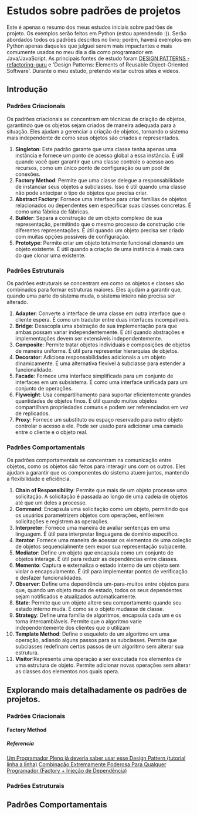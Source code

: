 # Estudos sobre padrões de projetos

Este é apenas o resumo dos meus estudos iniciais sobre padrões de projeto. Os exemplos serão feitos em Python (estou aprendendo :)). Serão abordados todos os padrões descritos no livro; porém, haverá exemplos em Python apenas daqueles que julguei serem mais impactantes e mais comumente usados no meu dia a dia como programador em Java/JavaScript. As principais fontes de estudo foram [DESIGN PATTERNS -refactoring-guru](https://refactoring.guru/design-patterns) e 'Design Patterns: Elements of Reusable Object-Oriented Software'. Durante o meu estudo, pretendo visitar outros sites e vídeos.

## Introdução

### Padrões Criacionais
Os padrões criacionais se concentram em técnicas de criação de objetos, garantindo que os objetos sejam criados de maneira adequada para a situação. Eles ajudam a gerenciar a criação de objetos, tornando o sistema mais independente de como seus objetos são criados e representados.

1. **Singleton**: Este padrão garante que uma classe tenha apenas uma instância e fornece um ponto de acesso global a essa instância. É útil quando você quer garantir que uma classe controle o acesso aos recursos, como um único ponto de configuração ou um pool de conexões.
2. **Factory Method**: Permite que uma classe delegue a responsabilidade de instanciar seus objetos a subclasses. Isso é útil quando uma classe não pode antecipar o tipo de objetos que precisa criar.
3. **Abstract Factory**: Fornece uma interface para criar famílias de objetos relacionados ou dependentes sem especificar suas classes concretas. É como uma fábrica de fábricas.
4. **Builder**: Separa a construção de um objeto complexo de sua representação, permitindo que o mesmo processo de construção crie diferentes representações. É útil quando um objeto precisa ser criado com muitas opções possíveis de configuração.
5. **Prototype**: Permite criar um objeto totalmente funcional clonando um objeto existente. É útil quando a criação de uma instância é mais cara do que clonar uma existente.

### Padrões Estruturais
Os padrões estruturais se concentram em como os objetos e classes são combinados para formar estruturas maiores. Eles ajudam a garantir que, quando uma parte do sistema muda, o sistema inteiro não precisa ser alterado.

1. **Adapter**: Converte a interface de uma classe em outra interface que o cliente espera. É como um tradutor entre duas interfaces incompatíveis.
2. **Bridge**: Desacopla uma abstração de sua implementação para que ambas possam variar independentemente. É útil quando abstrações e implementações devem ser extensíveis independentemente.
3. **Composite**: Permite tratar objetos individuais e composições de objetos de maneira uniforme. É útil para representar hierarquias de objetos.
4. **Decorator**: Adiciona responsabilidades adicionais a um objeto dinamicamente. É uma alternativa flexível à subclasse para estender a funcionalidade.
5. **Facade**: Fornece uma interface simplificada para um conjunto de interfaces em um subsistema. É como uma interface unificada para um conjunto de operações.
6. **Flyweight**: Usa compartilhamento para suportar eficientemente grandes quantidades de objetos finos. É útil quando muitos objetos compartilham propriedades comuns e podem ser referenciados em vez de replicados.
7. **Proxy**: Fornece um substituto ou espaço reservado para outro objeto controlar o acesso a ele. Pode ser usado para adicionar uma camada entre o cliente e o objeto real.

### Padrões Comportamentais
Os padrões comportamentais se concentram na comunicação entre objetos, como os objetos são feitos para interagir uns com os outros. Eles ajudam a garantir que os componentes do sistema atuem juntos, mantendo a flexibilidade e eficiência.

1. **Chain of Responsibility**: Permite que mais de um objeto processe uma solicitação. A solicitação é passada ao longo de uma cadeia de objetos até que um deles a processe.
2. **Command**: Encapsula uma solicitação como um objeto, permitindo que os usuários parametrizem objetos com operações, enfileirem solicitações e registrem as operações.
3. **Interpreter**: Fornece uma maneira de avaliar sentenças em uma linguagem. É útil para interpretar linguagens de domínio específico.
4. **Iterator**: Fornece uma maneira de acessar os elementos de uma coleção de objetos sequencialmente sem expor sua representação subjacente.
5. **Mediator**: Define um objeto que encapsula como um conjunto de objetos interage. É útil para reduzir as dependências entre classes.
6. **Memento**: Captura e externaliza o estado interno de um objeto sem violar o encapsulamento. É útil para implementar pontos de verificação e desfazer funcionalidades.
7. **Observer**: Define uma dependência um-para-muitos entre objetos para que, quando um objeto muda de estado, todos os seus dependentes sejam notificados e atualizados automaticamente.
8. **State**: Permite que um objeto altere seu comportamento quando seu estado interno muda. É como se o objeto mudasse de classe.
9. **Strategy**: Define uma família de algoritmos, encapsula cada um e os torna intercambiáveis. Permite que o algoritmo varie independentemente dos clientes que o utilizam
10. **Template Method**: Define o esqueleto de um algoritmo em uma operação, adiando alguns passos para as subclasses. Permite que subclasses redefinam certos passos de um algoritmo sem alterar sua estrutura.
11. **Visitor**:Representa uma operação a ser executada nos elementos de uma estrutura de objeto. Permite adicionar novas operações sem alterar as classes dos elementos nos quais opera.

## Explorando mais detalhadamente os padrões de projetos.

### Padrões Criacionais

#### Factory Method


##### Referencia
[Um Programador Pleno já deveria saber usar esse Design Pattern (tutorial linha a linha)](https://youtu.be/arAz2Ff8s88)
[Combinação Extremamente Poderosa Para Qualquer Programador (Factory + Injeção de Dependência)](https://youtu.be/uyOJ2jjBtBs)


### Padrões Estruturais

## Padrões Comportamentais
